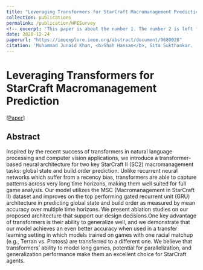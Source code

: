 ```yaml
---
title: "Leveraging Transformers for StarCraft Macromanagement Prediction"
collection: publications
permalink: /publication/HPESurvey
<!-- excerpt: 'This paper is about the number 1. The number 2 is left for future work.' -->
date: 2020-12-24
paperurl: "https://ieeexplore.ieee.org/abstract/document/9680028"
citation: 'Muhammad Junaid Khan, <b>Shah Hassan</b>, Gita Sukthankar.  "Leveraging Transformers for StarCraft Macromanagement Prediction".<i>(ICMLA 2021)</i>. '
---
```

# Leveraging Transformers for StarCraft Macromanagement Prediction

[<a href="https://ieeexplore.ieee.org/abstract/document/9680028">Paper</a>]



## Abstract
Inspired by the recent success of transformers in natural language processing and computer vision applications, we introduce a transformer-based neural architecture for two key StarCraft II (SC2) macromanagement tasks: global state and build order prediction. Unlike recurrent neural networks which suffer from a recency bias, transformers are able to capture patterns across very long time horizons, making them well suited for full game analysis. Our model utilizes the MSC (Macromanagement in StarCraft II) dataset and improves on the top performing gated recurrent unit (GRU) architecture in predicting global state and build order as measured by mean accuracy over multiple time horizons. We present ablation studies on our proposed architecture that support our design decisions.One key advantage of transformers is their ability to generalize well, and we demonstrate that our model achieves an even better accuracy when used in a transfer learning setting in which models trained on games with one racial matchup (e.g., Terran vs. Protoss) are transferred to a different one. We believe that transformers’ ability to model long games, potential for parallelization, and generalization performance make them an excellent choice for StarCraft agents.
<!--
## Citation
      @misc{zheng2020deep,
       title={Deep Learning-Based Human Pose Estimation: A Survey}, 
       author={Ce Zheng and Wenhan Wu and Taojiannan Yang and Sijie Zhu and Chen Chen and Ruixu Liu and Ju Shen and Nasser Kehtarnavaz and Mubarak Shah},
       year={2020},
       eprint={2012.13392},
       archivePrefix={arXiv},
       primaryClass={cs.CV}
      }
-->
